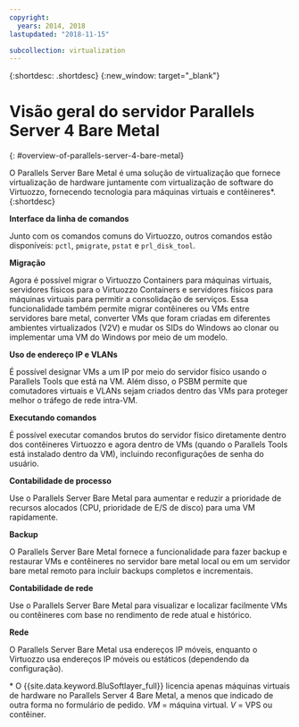```yaml
---
copyright:
  years: 2014, 2018
lastupdated: "2018-11-15"

subcollection: virtualization
---
```


{:shortdesc: .shortdesc}
{:new_window: target="_blank"}

# Visão geral do servidor Parallels Server 4 Bare Metal
{: #overview-of-parallels-server-4-bare-metal}

O Parallels Server Bare Metal é uma solução de virtualização que fornece virtualização de hardware juntamente com virtualização de software do Virtuozzo, fornecendo tecnologia para máquinas virtuais e contêineres*.
{:shortdesc}

**Interface da linha de comandos**

Junto com os comandos comuns do Virtuozzo, outros comandos estão disponíveis: `pctl`, `pmigrate`, `pstat` e `prl_disk_tool`.

**Migração**

Agora é possível migrar o Virtuozzo Containers para máquinas virtuais, servidores físicos para o Virtuozzo Containers e servidores físicos para máquinas virtuais para permitir a consolidação de serviços. Essa funcionalidade também permite migrar contêineres ou VMs entre servidores bare metal, converter VMs que foram criadas em diferentes ambientes virtualizados (V2V) e mudar os SIDs do Windows ao clonar ou implementar uma VM do Windows por meio de um modelo.

**Uso de endereço IP e VLANs**

É possível designar VMs a um IP por meio do servidor físico usando o Parallels Tools que está na VM. Além disso, o PSBM permite que comutadores virtuais e VLANs sejam criados dentro das VMs para proteger melhor o tráfego de rede intra-VM.

**Executando comandos**

É possível executar comandos brutos do servidor físico diretamente dentro dos contêineres Virtuozzo e agora dentro de VMs (quando o Parallels Tools está instalado dentro da VM), incluindo reconfigurações de senha do usuário.

**Contabilidade de processo**

Use o Parallels Server Bare Metal para aumentar e reduzir a prioridade de recursos alocados (CPU, prioridade de E/S de disco) para uma VM rapidamente.

**Backup**

O Parallels Server Bare Metal fornece a funcionalidade para fazer backup e restaurar VMs e contêineres no servidor bare metal local ou em um servidor bare metal remoto para incluir backups completos e incrementais.

**Contabilidade de rede**

Use o Parallels Server Bare Metal para visualizar e localizar facilmente VMs ou contêineres com base no rendimento de rede atual e histórico.

**Rede**

O Parallels Server Bare Metal usa endereços IP móveis, enquanto o Virtuozzo usa endereços IP móveis ou estáticos (dependendo da configuração).

\* O {{site.data.keyword.BluSoftlayer_full}} licencia apenas máquinas virtuais de hardware no Parallels Server 4 Bare Metal, a menos que indicado de outra forma no formulário de pedido.
_VM_ = máquina virtual. _V_ = VPS ou contêiner.
